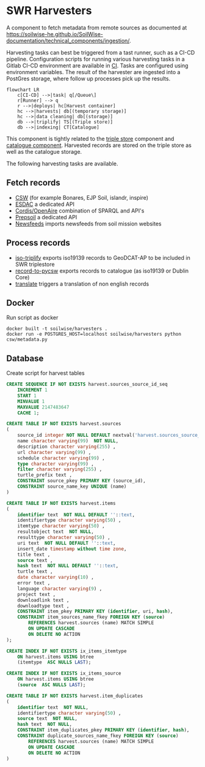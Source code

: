 # SWR Harvesters

A component to fetch metadata from remote sources as documented at <https://soilwise-he.github.io/SoilWise-documentation/technical_components/ingestion/>.

Harvesting tasks can best be triggered from a tast runner, such as a CI-CD pipeline. Configuration scripts for running various harvesting tasks in a Gitlab CI-CD environment are available in [CI](./CI/). Tasks are configured using environment variables. The result of the harvester are ingested into a PostGres storage, where follow up processes pick up the results.

``` mermaid
flowchart LR
    c[CI-CD] -->|task| q[/Queue\]
    r[Runner] --> q
    r -->|deploys| hc[Harvest container]
    hc -->|harvests| db[(temporary storage)]
    hc -->|data cleaning| db[(storage)]
    db -->|triplify| TS[(Triple store)]
    db -->|indexing| CT[Catalogue] 
```

This component is tightly related to the [triple store](https://github.com/soilwise-he/triplestore-virtuoso) component and [catalogue component](https://github.com/soilwise-he/pycsw). Harvested records are stored on the triple store as well as the catalogue storage. 

The following harvesting tasks are available.

## Fetch records 

- [CSW](./csw) (for example Bonares, EJP Soil, islandr, inspire)
- [ESDAC](./esdac) a dedicated API
- [Cordis/OpenAire](./cordis) combination of SPARQL and API's
- [Prepsoil](./prepsoil/) a dedicated API
- [Newsfeeds](./newsfeeds/) imports newsfeeds from soil mission websites

## Process records

- [iso-triplify](./iso-triplify/) exports iso19139 records to GeoDCAT-AP to be included in SWR triplestore
- [record-to-pycsw](./record-to-pycsw/) exports records to catalogue (as iso19139 or Dublin Core)
- [translate](./translate/) triggers a translation of non english records

## Docker

Run script as docker

```
docker built -t soilwise/harvesters .
docker run -e POSTGRES_HOST=localhost soilwise/harvesters python csw/metadata.py 
```

## Database

Create script for harvest tables

```sql
CREATE SEQUENCE IF NOT EXISTS harvest.sources_source_id_seq
    INCREMENT 1
    START 1
    MINVALUE 1
    MAXVALUE 2147483647
    CACHE 1;

CREATE TABLE IF NOT EXISTS harvest.sources
(
    source_id integer NOT NULL DEFAULT nextval('harvest.sources_source_id_seq'::regclass),
    name character varying(99)  NOT NULL,
    description character varying(255) ,
    url character varying(99) ,
    schedule character varying(99) ,
    type character varying(99) ,
    filter character varying(255) ,
    turtle_prefix text ,
    CONSTRAINT source_pkey PRIMARY KEY (source_id),
    CONSTRAINT source_name_key UNIQUE (name)
)

CREATE TABLE IF NOT EXISTS harvest.items
(
    identifier text  NOT NULL DEFAULT ''::text,
    identifiertype character varying(50) ,
    itemtype character varying(50) ,
    resultobject text  NOT NULL,
    resulttype character varying(50) ,
    uri text  NOT NULL DEFAULT ''::text,
    insert_date timestamp without time zone,
    title text ,
    source text ,
    hash text  NOT NULL DEFAULT ''::text,
    turtle text ,
    date character varying(10) ,
    error text ,
    language character varying(9) ,
    project text ,
    downloadlink text ,
    downloadtype text ,
    CONSTRAINT item_pkey PRIMARY KEY (identifier, uri, hash),
    CONSTRAINT item_sources_name_fkey FOREIGN KEY (source)
        REFERENCES harvest.sources (name) MATCH SIMPLE
        ON UPDATE CASCADE
        ON DELETE NO ACTION
);

CREATE INDEX IF NOT EXISTS ix_items_itemtype
    ON harvest.items USING btree
    (itemtype  ASC NULLS LAST);

CREATE INDEX IF NOT EXISTS ix_items_source
    ON harvest.items USING btree
    (source  ASC NULLS LAST);

CREATE TABLE IF NOT EXISTS harvest.item_duplicates
(
    identifier text  NOT NULL,
    identifiertype character varying(50) ,
    source text  NOT NULL,
    hash text  NOT NULL,
    CONSTRAINT item_duplicates_pkey PRIMARY KEY (identifier, hash),
    CONSTRAINT duplicate_sources_name_fkey FOREIGN KEY (source)
        REFERENCES harvest.sources (name) MATCH SIMPLE
        ON UPDATE CASCADE
        ON DELETE NO ACTION
)
```